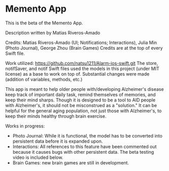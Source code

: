 # Memento App
This is the beta of the Memento App.

Description written by Matias Riveros-Amado

Credits: Matias Riveros-Amado (UI; Notifications; Interactions), Julia Min (Photo Journal), George Zhou (Brain Games)
Credits are at the top of every Swift file.

Work utilized: https://github.com/natsu1211/Alarm-ios-swift.git 
The store, notifSaver, and notif Swift files used the models in this project (under MIT license) as a base to work on top of. Substantial changes were made (addition of variables, methods, etc.)

This app is meant to help older people with/developing Alzheimer's disease keep track of important daily task, remind themselves of memories, and keep their mind sharps. Though it is designed to be a tool to AID people with Alzheimer's, it should not be misconstrued as a "solution."
It can be helpful for the general aging population, not just those with Alzheimer's, to keep their minds healthy through brain exercise.

Works in progress:
- Photo Journal: While it is functional, the model has to be converted into persistent data before it is expanded upon.
- Interactions: All references to this feature have been commented out because it causes bugs with other persistent data. The beta testing video is included below.
- Brain Games: new brain games are still in development.


